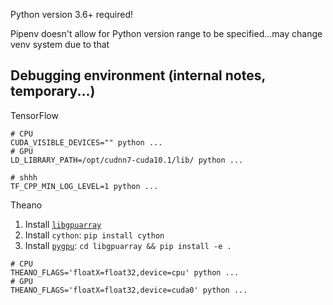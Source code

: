Python version 3.6+ required!

Pipenv doesn't allow for Python version range to be specified...may
change venv system due to that

## Debugging environment (internal notes, temporary...)

TensorFlow
```shell script
# CPU
CUDA_VISIBLE_DEVICES="" python ...
# GPU
LD_LIBRARY_PATH=/opt/cudnn7-cuda10.1/lib/ python ...

# shhh
TF_CPP_MIN_LOG_LEVEL=1 python ...
```

Theano

1. Install [`libgpuarray`](http://deeplearning.net/software/libgpuarray/installation.html)
2. Install `cython`: `pip install cython`
3. Install [`pygpu`](http://deeplearning.net/software/libgpuarray/installation.html):
`cd libgpuarray && pip install -e .`

```shell script
# CPU
THEANO_FLAGS='floatX=float32,device=cpu' python ...
# GPU
THEANO_FLAGS='floatX=float32,device=cuda0' python ...
```
